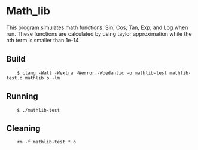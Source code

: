 # Math_lib

This program simulates math functions: Sin, Cos, Tan, Exp, and Log when run. These functions are calculated by using taylor approximation while the nth term is smaller than 1e-14

## Build

        $ clang -Wall -Wextra -Werror -Wpedantic -o mathlib-test mathlib-test.o mathlib.o -lm
        
## Running

        $ ./mathlib-test
        
## Cleaning
        
        rm -f mathlib-test *.o
